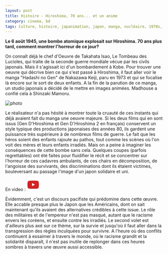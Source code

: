 ```yaml
---
layout: post
title: Histoire - Hiroshima, 70 ans... et un anime
category: cinema, bd
tags: Culture, histoire, japanimation, japon, manga, nucléaire, 1970s, 1980s
---
```


**Le 6 août 1945, une bombe atomique explosait sur Hiroshima. 70 ans plus tard, comment montrer l'horreur de ce jour?**

On connaît déjà le chef d'Oeuvre de Takahata Isao, Le Tombeau des Lucioles, qui traite de la seconde guerre mondiale vécue par les civils japonais. Mais il s'agissait ici d'un bombardement à Kobe. Pour trouver une oeuvre qui décrive bien ce qui s'est passé à Hiroshima, il faut aller voir le manga "Hadashi no Gen" de Nakazawa Keiji, paru en 1973 et qui se focalise là encore sur le sort de deux enfants. A la fin de la parution de ce manga, un studio japonais a décidé de le mettre en images animées. Madhouse a confié cela à Shinzaki Mamoru.

![photo](https://filedn.eu/llqi9IBxlYouGRXYG2xlROb/img/2015/gendhiroshima.jpg)

Le réalisateur n'a pas hésité à montrer toute la cruauté de ces instants qui déjà avaient fait du manga une oeuvre majeure. Si les deux films qui en sont issus (Gen D'Hiroshima et Gen D'Hiroshima 2 en français) conservent un style typique des productions japonaises des années 80, ils gardent une puissance très supérieure à de nombreux films de guerre. Le fait que les héros soient des enfants rajoute au pathos, tout comme les scènes où l'on voit des mères et leurs enfants irradiés. Mais on a peine à imaginer les conséquences de cette bombe sans cela. Quelques coupes (parfois regrettables) ont été faites pour fluidifier le récit et se concentrer sur l'horreur de ces cadavres ambulants, de ces chairs en décomposition, de l'angoisse des survivants, des discriminations dont ils étaient victimes, bouleversant au passage l'image d'un japon solidaire et uni.

En video : [![video](/images/youtube.png)](https://www.youtube.com/watch?v=t8MfEpgd5HU)

Évidemment, c'est un discours pacifiste qui prédomine dans cette œuvre. Elle accable presque plus le Japon que les Américains, dont on sait maintenant qu'ils avaient des alternatives crédibles à cette issue. Le rôle des militaires et de l'empereur n'est pas masqué, autant que le racisme envers les coréens, et ensuite contre les irradiés. Le second volet est d'ailleurs plus axé sur ce thème, sur la survie et jusqu'où il faut aller dans la transgression des règles inculquées pour survivre. A l'heure où des conflits continuent à essaimer à travers le monde, où le racisme grandit et la solidarité disparaît, il n'est pas inutile de replonger dans ces heures sombres à travers une œuvre aussi accessible.


